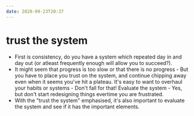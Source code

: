```yaml
---
date: 2020-09-23T20:37
---
```


# trust the system


- First is consistency, do you have a system which repeated day in and day out (or atleast frequently enough will allow you to succeed?). 
- It might seem that progress is too slow or that there is no progress - But you have to place you trust on the system, and continue chipping away even when it seems you've hit a plateau. It's easy to want to overhaul your habits or systems - Don't fall for that! Evaluate the system - Yes, but don't start redesigning things evertime you are frustrated.
- With the "trust the system" emphasised, it's also important to evaluate the system and see if it has the important elements.
